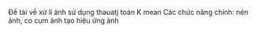 Đề tài về xử lí ảnh sử dụng thauatj toán K mean
Các chức năng chính: nén ảnh, co cụm ảnh tạo hiệu ứng ảnh
